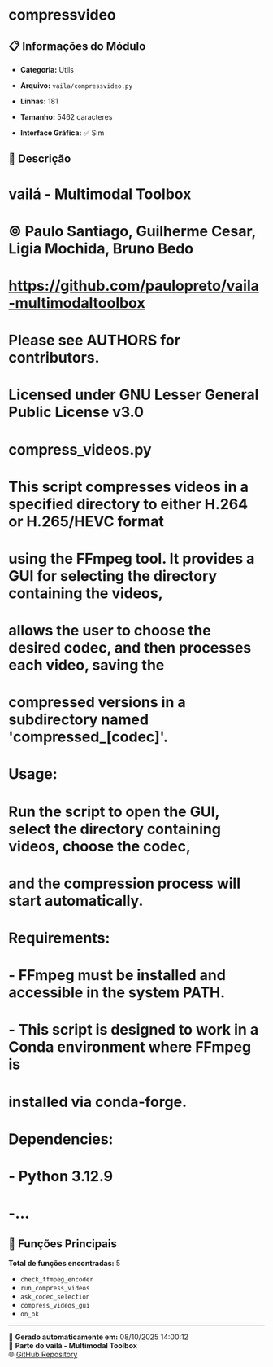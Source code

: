 # compressvideo

## 📋 Informações do Módulo

- **Categoria:** Utils
- **Arquivo:** `vaila/compressvideo.py`
- **Linhas:** 181
- **Tamanho:** 5462 caracteres


- **Interface Gráfica:** ✅ Sim

## 📖 Descrição


# vailá - Multimodal Toolbox
# © Paulo Santiago, Guilherme Cesar, Ligia Mochida, Bruno Bedo
# https://github.com/paulopreto/vaila-multimodaltoolbox
# Please see AUTHORS for contributors.
#
# Licensed under GNU Lesser General Public License v3.0
#
# compress_videos.py
# This script compresses videos in a specified directory to either H.264 or H.265/HEVC format
# using the FFmpeg tool. It provides a GUI for selecting the directory containing the videos,
# allows the user to choose the desired codec, and then processes each video, saving the
# compressed versions in a subdirectory named 'compressed_[codec]'.
#
# Usage:
# Run the script to open the GUI, select the directory containing videos, choose the codec,
# and the compression process will start automatically.
#
# Requirements:
# - FFmpeg must be installed and accessible in the system PATH.
# - This script is designed to work in a Conda environment where FFmpeg is
#   installed via conda-forge.
#
# Dependencies:
# - Python 3.12.9
# -...

## 🔧 Funções Principais

**Total de funções encontradas:** 5

- `check_ffmpeg_encoder`
- `run_compress_videos`
- `ask_codec_selection`
- `compress_videos_gui`
- `on_ok`




---

📅 **Gerado automaticamente em:** 08/10/2025 14:00:12  
🔗 **Parte do vailá - Multimodal Toolbox**  
🌐 [GitHub Repository](https://github.com/vaila-multimodaltoolbox/vaila)
